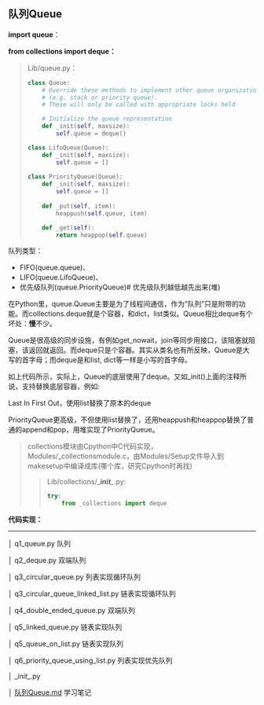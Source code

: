 ## 队列Queue

**import queue**：

**from collections import deque：**

> Lib/queue.py：
>
> ```python
> class Queue:
>     # Override these methods to implement other queue organizations
>     # (e.g. stack or priority queue).
>     # These will only be called with appropriate locks held
> 
>     # Initialize the queue representation
>     def _init(self, maxsize):
>         self.queue = deque()
> 
> class LifoQueue(Queue):
>     def _init(self, maxsize):
>         self.queue = []
>         
> class PriorityQueue(Queue):
>     def _init(self, maxsize):
>         self.queue = []  
>     
>     def _put(self, item):
>         heappush(self.queue, item)
> 
>     def _get(self):
>         return heappop(self.queue)
> ```

队列类型：

* FIFO(queue.queue)、
* LIFO(queue.LifoQueue)、
* 优先级队列(queue.PriorityQueue)# 优先级队列越低越先出来(堆)

在Python里，queue.Queue主要是为了线程间通信，作为“队列”只是附带的功能。而collections.deque就是个容器，和dict，list类似。Queue相比deque有个坏处：**慢**不少。

Queue是很高级的同步设施，有例如get_nowait，join等同步用接口，该阻塞就阻塞，该返回就返回。而deque只是个容器。其实从类名也有所反映，Queue是大写的首字母；而deque是和list, dict等一样是小写的首字母。

如上代码所示，实际上，Queue的底层使用了deque。又如_init()上面的注释所说，支持替换底层容器，例如:

Last In First Out，使用list替换了原本的deque

PriorityQueue更高级，不但使用list替换了，还用heappush和heappop替换了普通的append和pop，用堆实现了PriorityQueue。

> collections模块由Cpython中C代码实现，Modules/_collectionsmodule.c，由Modules/Setup文件导入到makesetup中编译成库(哪个库，研究Cpython时再找)
>
> > Lib/collections/\____init__\__.py:
> >
> > ```python
> > try:
> >     from _collections import deque
> > ```

**代码实现：**

---

│  q1_queue.py 队列

│  q2_deque.py 双端队列

│  q3_circular_queue.py 列表实现循环队列

│  q3_circular_queue_linked_list.py 链表实现循环队列

│  q4_double_ended_queue.py 双端队列

│  q5_linked_queue.py 链表实现队列

│  q5_queue_on_list.py 链表实现队列

│  q6_priority_queue_using_list.py 列表实现优先队列

│  \__init__.py

│  [队列Queue.md](./队列Queue.md) 学习笔记



